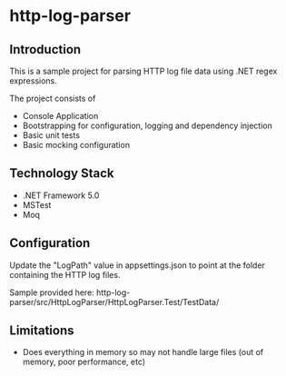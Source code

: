 # http-log-parser

## Introduction

This is a sample project for parsing HTTP log file data using .NET regex expressions.

The project consists of

* Console Application
* Bootstrapping for configuration, logging and dependency injection
* Basic unit tests
* Basic mocking configuration

## Technology Stack

* .NET Framework 5.0
* MSTest
* Moq

## Configuration

Update the "LogPath" value in appsettings.json to point at the folder containing the HTTP log files.

Sample provided here: http-log-parser/src/HttpLogParser/HttpLogParser.Test/TestData/

## Limitations

* Does everything in memory so may not handle large files (out of memory, poor performance, etc)
